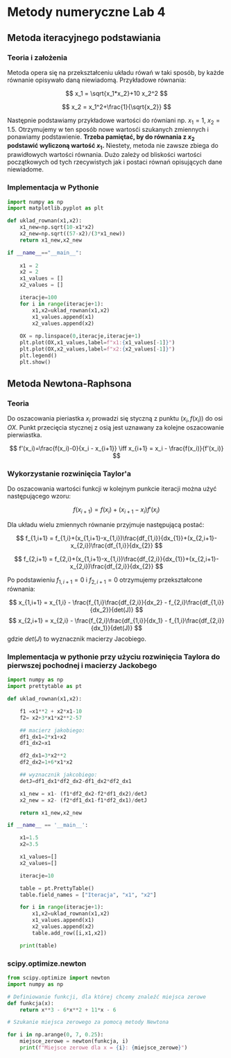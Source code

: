 # Metody numeryczne Lab 4

## Metoda iteracyjnego podstawiania
### Teoria i założenia

Metoda opera się na przekształceniu układu rówań w taki sposób, by każde równanie opisywało daną niewiadomą. Przykładowe równania:

$$
x_1 = \sqrt{x_1*x_2}+10 x_2^2
$$

$$
x_2 = x_1^2+\frac{1}{\sqrt{x_2}}
$$

Następnie podstawiamy przykładowe wartości do równiani np. $x_1=1$, $x_2=1.5$. Otrzymujemy w ten sposób nowe wartosći szukanych zmiennych i ponawiamy podstawienie.
**Trzeba pamiętać, by do równania z $x_2$ podstawić wyliczoną wartość $x_1$.**
Niestety, metoda nie zawsze zbiega do prawidłowych wartości równania. Dużo zależy od bliskości wartości początkowych od tych rzecywistych jak i postaci równań opisujących dane niewiadome.

### Implementacja w Pythonie

```python
import numpy as np
import matplotlib.pyplot as plt

def uklad_rownan(x1,x2):
    x1_new=np.sqrt(10-x1*x2)
    x2_new=np.sqrt((57-x2)/(3*x1_new))
    return x1_new,x2_new

if __name__=="__main__":
    
    x1 = 2
    x2 = 2
    x1_values = []
    x2_values = []

    iteracje=100
    for i in range(iteracje+1):
        x1,x2=uklad_rownan(x1,x2)
        x1_values.append(x1)
        x2_values.append(x2)
    
    OX = np.linspace(0,iteracje,iteracje+1)
    plt.plot(OX,x1_values,label=f"x1:{x1_values[-1]}")
    plt.plot(OX,x2_values,label=f"x2:{x2_values[-1]}")
    plt.legend()
    plt.show()
```

## Metoda Newtona-Raphsona

### Teoria

Do oszacowania pieriastka $x_i$ prowadzi się styczną z punktu $(x_i,f(x_i))$ do osi $OX$. Punkt przecięcia stycznej z osią jest uznawany za kolejne oszacowanie pierwiastka.

$$
f'(x_i)=\frac{f(x_i)-0}{x_i - x_{i+1}} \iff x_{i+1} = x_i - \frac{f(x_i)}{f'(x_i)}
$$

### Wykorzystanie rozwinięcia Taylor'a

Do oszacowania wartości funkcji w kolejnym punkcie iteracji można użyć następującego wzoru:

$$
f(x_{i+1})=f(x_i)+(x_{i+1}-x_{i})f'(x_i)
$$

Dla układu wielu zmiennych równanie przyjmuje następującą postać:

$$
f_{1,i+1} = f_{1,i}+(x_{1,i+1}-x_{1,i})\frac{df_{1,i}}{dx_{1}}+(x_{2,i+1}-x_{2,i})\frac{df_{1,i}}{dx_{2}}
$$

$$
f_{2,i+1} = f_{2,i}+(x_{1,i+1}-x_{1,i})\frac{df_{2,i}}{dx_{1}}+(x_{2,i+1}-x_{2,i})\frac{df_{2,i}}{dx_{2}}
$$

Po podstawieniu $f_{1,i+1}=0$ i $f_{2,i+1}=0$ otrzymujemy przekształcone równania:

$$
x_{1,i+1} = x_{1,i} - \frac{f_{1,i}\frac{df_{2,i}}{dx_2} - f_{2,i}\frac{df_{1,i}}{dx_2}}{det(J)}
$$
$$
x_{2,i+1} = x_{2,i} - \frac{f_{2,i}\frac{df_{1,i}}{dx_1} - f_{1,i}\frac{df_{2,i}}{dx_1}}{det(J)}
$$
gdzie $det(J)$ to wyznacznik macierzy Jacobiego.

### Implementacja w pythonie przy użyciu rozwinięcia Taylora do pierwszej pochodnej i macierzy Jackobego

```python
import numpy as np
import prettytable as pt

def uklad_rownan(x1,x2):

    f1 =x1**2 + x2*x1-10
    f2= x2+3*x1*x2**2-57

    ## macierz jakobiego:
    df1_dx1=2*x1+x2
    df1_dx2=x1

    df2_dx1=3*x2**2
    df2_dx2=1+6*x1*x2

    ## wyznacznik jakcobiego:
    detJ=df1_dx1*df2_dx2-df1_dx2*df2_dx1

    x1_new = x1- (f1*df2_dx2-f2*df1_dx2)/detJ
    x2_new = x2- (f2*df1_dx1-f1*df2_dx1)/detJ

    return x1_new,x2_new

if __name__ == '__main__':

    x1=1.5
    x2=3.5

    x1_values=[]
    x2_values=[]

    iteracje=10

    table = pt.PrettyTable()
    table.field_names = ["Iteracja", "x1", "x2"]

    for i in range(iteracje+1):
        x1,x2=uklad_rownan(x1,x2)
        x1_values.append(x1)
        x2_values.append(x2)  
        table.add_row([i,x1,x2])

    print(table) 
```

### scipy.optimize.newton

```python
from scipy.optimize import newton
import numpy as np

# Definiowanie funkcji, dla której chcemy znaleźć miejsca zerowe
def funkcja(x):
    return x**3 - 6*x**2 + 11*x - 6

# Szukanie miejsca zerowego za pomocą metody Newtona

for i in np.arange(0, 7, 0.25):
    miejsce_zerowe = newton(funkcja, i)
    print(f"Miejsce zerowe dla x = {i}: {miejsce_zerowe}")

```